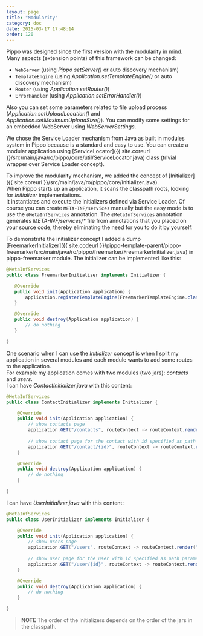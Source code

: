 ```yaml
---
layout: page
title: "Modularity"
category: doc
date: 2015-03-17 17:48:14
order: 120
---
```


Pippo was designed since the first version with the modularity in mind. Many aspects (extension points) of this framework can be changed:

- `WebServer` (using _Pippo setServer()_ or auto discovery mechanism)
- `TemplateEngine` (using _Application.setTemplateEngine()_ or auto discovery mechanism)
- `Router` (using _Application.setRouter()_)
- `ErrorHandler` (using _Application.setErrorHandler()_)

Also you can set some parameters related to file upload process (_Application.setUploadLocation()_ and _Application.setMaximumUploadSize()_).
You can modify some settings for an embedded WebServer using _WebServerSettings_.

We chose the Service Loader mechanism from Java as built in modules system in Pippo because is a standard and easy to use.
You can create a modular application using [ServiceLocator]({{ site.coreurl }}/src/main/java/ro/pippo/core/util/ServiceLocator.java) class (trivial wrapper over Service Loader concept).

To improve the modularity mechanism, we added the concept of [Initializer]({{ site.coreurl }}/src/main/java/ro/pippo/core/Initializer.java).  
When Pippo starts up an application, it scans the classpath roots, looking for _Initializer_ implementations.   
It instantiates and execute the initializers defined via Service Loader.
Of course you can create `META-INF/services` manually but the easy mode is to use the `@MetaInfServices` annotation. 
The `@MetaInfServices` annotation generates _META-INF/services/*_ file from annotations that you placed on your source code, thereby eliminating the need for you to do it by yourself.   

To demonstrate the initializer concept I added a dump [FreemarkerInitializer]({{ site.codeurl }}/pippo-template-parent/pippo-freemarker/src/main/java/ro/pippo/freemarker/FreemarkerInitializer.java) in pippo-freemarker module.
The initializer can be implemented like this:

 ```java
@MetaInfServices
public class FreemarkerInitializer implements Initializer {

    @Override
    public void init(Application application) {
		application.registerTemplateEngine(FreemarkerTemplateEngine.class);
    }

    @Override
    public void destroy(Application application) {
        // do nothing    
    }

} 
 ```

One scenario when I can use the _Initializer_ concept is when I split my application in several modules and each module 
wants to add some routes to the application.  
For example my application comes with two modules (two jars): _contacts_ and _users_.  
I can have _ContactInitializer.java_ with this content:

```java
@MetaInfServices
public class ContactInitializer implements Initializer {

    @Override
    public void init(Application application) {
        // show contacts page
        application.GET("/contacts", routeContext -> routeContext.render("contacts"));
        
        // show contact page for the contact with id specified as path parameter 
        application.GET("/contact/{id}", routeContext -> routeContext.render("contact"));
    }

    @Override
    public void destroy(Application application) {
        // do nothing
    }

}
```

I can have _UserInitializer.java_ with this content:

```java
@MetaInfServices
public class UserInitializer implements Initializer {

    @Override
    public void init(Application application) {
        // show users page
        application.GET("/users", routeContext -> routeContext.render("users"));
        
        // show user page for the user with id specified as path parameter 
        application.GET("/user/{id}", routeContext -> routeContext.render("user"));
    }

    @Override
    public void destroy(Application application) {
        // do nothing
    }

}
```

>__NOTE__ The order of the initializers depends on the order of the jars in the classpath. 
